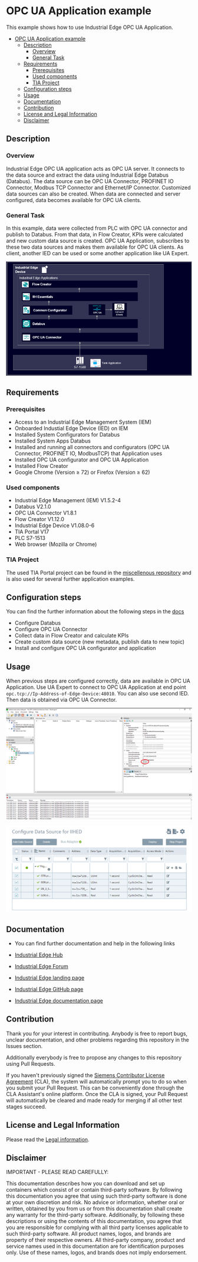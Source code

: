 # OPC UA Application example

This example shows how to use Industrial Edge OPC UA Application.

- [OPC UA Application example](#opc-ua-application-example)
  - [Description](#description)
    - [Overview](#overview)
    - [General Task](#general-task)
  - [Requirements](#requirements)
    - [Prerequisites](#prerequisites)
    - [Used components](#used-components)
    - [TIA Project](#tia-project)
  - [Configuration steps](#configuration-steps)
  - [Usage](#usage)
  - [Documentation](#documentation)
  - [Contribution](#contribution)
  - [License and Legal Information](#license-and-legal-information)
  - [Disclaimer](#Disclaimer)

## Description

### Overview

Industrial Edge OPC UA application acts as OPC UA server. It connects to the data source and extract the data using Industrial Edge Databus (Databus). The data source can be OPC UA Connector, PROFINET IO Connector, Modbus TCP Connector and Ethernet/IP Connector. Customized data sources can also be created. When data are connected and server configured, data becomes available for OPC UA clients.

### General Task

In this example, data were collected from PLC with OPC UA connector and publish to Databus. From that data, in Flow Creator, KPIs were calculated and new custom data source is created. OPC UA Application, subscribes to these two data sources and makes them available for OPC UA clients. As client, another IED can be used or some another application like UA Expert.

![opcuaconnector1.PNG](docs/graphics/opcuaconnector1.PNG)


## Requirements

### Prerequisites

- Access to an Industrial Edge Management System (IEM)
- Onboarded Industial Edge Device (IED) on IEM
- Installed System Configurators for Databus
- Installed System Apps Databus
- Installed and running all connectors and configurators (OPC UA Connector, PROFINET IO, ModbusTCP) that Application uses
- Installed OPC UA configurator and OPC UA Application
- Installed Flow Creator
- Google Chrome (Version ≥ 72) or Firefox (Version ≥ 62)

### Used components

- Industrial Edge Management (IEM) V1.5.2-4
- Databus V2.1.0
- OPC UA Connector V1.8.1
- Flow Creator V1.12.0
- Industrial Edge Device V1.08.0-6
- TIA Portal V17
- PLC S7-1513
- Web browser (Mozilla or Chrome)

### TIA Project

The used TIA Portal project can be found in the [miscellenous repository](https://github.com/industrial-edge/miscellaneous/tree/main/tank%20application) and is also used for several further application examples.

## Configuration steps

You can find the further information about the following steps in the [docs](docs/Installation.md)

- Configure Databus
- Configure OPC UA Connector
- Collect data in Flow Creator and calculate KPIs
- Create custom data source (new metadata, publish data to new topic)
- Install and configure OPC UA configurator and application

## Usage

When previous steps are configured correctly, data are available in OPC UA Application. Use UA Expert to connect to OPC UA Application at end point `opc.tcp://Ip-Address-of-Edge-Device:48010`. You can also use second IED. Then data is obtained via OPC UA Connector.

![UA_Expert.png](docs/graphics/UA_Expert.png)

![UA_Expert.png](docs/graphics/OPCUA_ADDTAGS.PNG)

## Documentation

- You can find further documentation and help in the following links

 - [Industrial Edge Hub]( https://iehub.eu1.edge.siemens.cloud/#/documentation)
 - [Industrial Edge Forum]( https://forum.mendix.com/link/space/industrial-edge)
 - [Industrial Edge landing page]( https://new.siemens.com/global/en/products/automation/topic-areas/industrial-edge/simatic-edge.html)
 - [Industrial Edge GitHub page]( https://github.com/industrial-edge)
 - [Industrial Edge documentation page]( https://docs.eu1.edge.siemens.cloud/index.html)

 
## Contribution

Thank you for your interest in contributing. Anybody is free to report bugs, unclear documentation, and other problems regarding this repository in the Issues section.

Additionally everybody is free to propose any changes to this repository using Pull Requests.

If you haven't previously signed the [Siemens Contributor License Agreement](https://cla-assistant.io/industrial-edge/) (CLA), the system will automatically prompt you to do so when you submit your Pull Request. This can be conveniently done through the CLA Assistant's online platform. Once the CLA is signed, your Pull Request will automatically be cleared and made ready for merging if all other test stages succeed.

 


## License and Legal Information

Please read the [Legal information](LICENSE.txt).

## Disclaimer

IMPORTANT - PLEASE READ CAREFULLY:

 

This documentation describes how you can download and set up containers which consist of or contain third-party software. By following this documentation you agree that using such third-party software is done at your own discretion and risk. No advice or information, whether oral or written, obtained by you from us or from this documentation shall create any warranty for the third-party software. Additionally, by following these descriptions or using the contents of this documentation, you agree that you are responsible for complying with all third party licenses applicable to such third-party software. All product names, logos, and brands are property of their respective owners. All third-party company, product and service names used in this documentation are for identification purposes only. Use of these names, logos, and brands does not imply endorsement.




